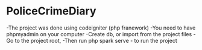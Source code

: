 # PoliceCrimeDiary
-The project was done using codeigniter (php franework)
-You need to have phpmyadmin on your computer
-Create db, or import from the project files
-Go to the project root,
-Then run php spark serve - to run the project

 
